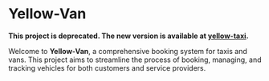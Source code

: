 # Yellow-Van
**This project is deprecated. The new version is available at [yellow-taxi](https://github.com/stanimeros/yellow-taxi).**

Welcome to **Yellow-Van**, a comprehensive booking system for taxis and vans. This project aims to streamline the process of booking, managing, and tracking vehicles for both customers and service providers.
